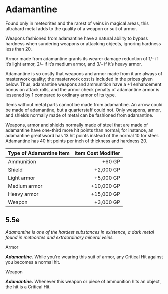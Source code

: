 # Adamantine

Found only in meteorites and the rarest of veins in magical areas, this ultrahard metal adds to the quality of a weapon or
suit of armor.

Weapons fashioned from adamantine have a natural ability to bypass hardness when sundering weapons or attacking
objects, ignoring hardness less than 20.

Armor made from adamantine grants its wearer damage reduction of 1/– if it’s light armor, 2/– if it’s medium armor, and 3/– if it’s heavy armor.

Adamantine is so costly that weapons and armor made from it are always of masterwork quality; the masterwork cost is included in the prices given below. Thus, adamantine weapons and ammunition have a +1 enhancement bonus on attack rolls, and the armor check penalty of adamantine armor is lessened by 1 compared to ordinary armor of its type.

Items without metal parts cannot be made from adamantine. An arrow could be made of adamantine, but a quarterstaff could not. Only weapons, armor, and shields normally made of metal can be fashioned from adamantine.

Weapons, armor and shields normally made of steel that are made of adamantine have one-third more hit points than normal; for instance, an adamantine greatsword has 13 hit points instead of the normal 10 for steel. Adamantine has 40 hit points per inch of thickness and hardness 20.

| Type of Adamantine Item | Item Cost Modifier |
|-------------------------|-------------------:|
| Ammunition              | +60 GP             |
| Shield                  | +2,000 GP          |
| Light armor             | +5,000 GP          |
| Medium armor            | +10,000 GP         |
| Heavy armor             | +15,000 GP         |
| Weapon                  | +3,000 GP          |


5.5e
---
*Adamantine is one of the hardest substances in existence, a dark metal found in meteorites and extraordinary mineral veins.*  

Armor

***Adamantine.*** While you're wearing this suit of armor, any Critical Hit against you becomes a normal hit.

Weapon

***Adamantine.*** Whenever this weapon or piece of ammunition hits an object, the hit is a Critical Hit.